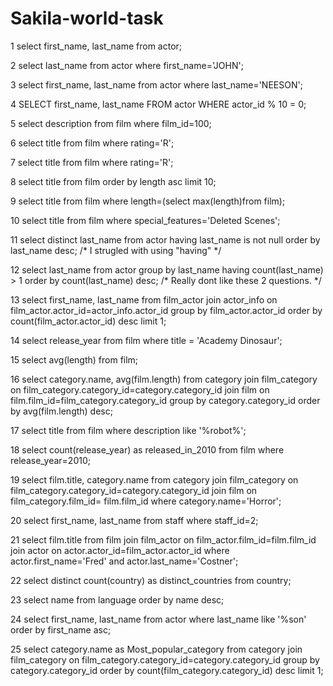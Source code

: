 # Sakila-world-task

1
select first_name, last_name from actor;

2
select last_name from actor where first_name='JOHN';

3
select first_name, last_name from actor where last_name='NEESON';

4
SELECT first_name, last_name FROM actor WHERE actor_id % 10 = 0;

5
select description from film where film_id=100;

6
select title from film where rating='R';

7
select title from film where rating='R';

8
select title from film order by length asc limit 10;

9
select title from film where length=(select max(length)from film);

10
select title from film where special_features='Deleted Scenes';

11
select distinct last_name from actor having last_name is not null order by last_name desc;
/* I strugled with using "having" */

12
select last_name from actor group by last_name having count(last_name) > 1 order by count(last_name) desc;
/* Really dont like these 2 questions. */

13
select first_name, last_name from film_actor join actor_info on film_actor.actor_id=actor_info.actor_id group by film_actor.actor_id order by count(film_actor.actor_id) desc limit 1;

14
select release_year from film where title = 'Academy Dinosaur';

15
select avg(length) from film;

16
select category.name, avg(film.length) from category join film_category on film_category.category_id=category.category_id join film on film.film_id=film_category.category_id group by category.category_id order by avg(film.length) desc;

17
select title from film where description like '%robot%';

18
select count(release_year) as released_in_2010 from film where release_year=2010;

19
select film.title, category.name from category join film_category on film_category.category_id=category.category_id join film on film_category.film_id= film.film_id where category.name='Horror';

20
select first_name, last_name from staff where staff_id=2;

21
select film.title from film join film_actor on film_actor.film_id=film.film_id join actor on actor.actor_id=film_actor.actor_id where actor.first_name='Fred' and actor.last_name='Costner';

22
select distinct count(country) as distinct_countries from country;

23
select name from language order by name desc;

24
select first_name, last_name from actor where last_name like '%son' order by first_name asc;

25
select category.name as Most_popular_category from category join film_category on film_category.category_id=category.category_id group by category.category_id order by count(film_category.category_id) desc limit 1;
